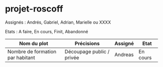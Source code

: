 # projet-roscoff

Assignés : Andrés, Gabriel, Adrian, Marielle ou XXXX

Etats : A faire, En cours, Finit, Abandonné

| Nom du plot   | Précisions     | Assigné         | Etat |
| ------------- | --------------- | --------        |--------        |
| Nombre de formation par habitant        | Découpage public / privée   | Andreas         | En cours |
